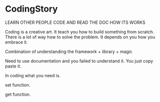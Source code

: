 # CodingStory

LEARN OTHER PEOPLE CODE AND READ THE DOC HOW ITS WORKS


Coding is a creative art. It teach you how to build something from scratch. There is a lot of way how to solve the problem. It depends 
on you how you embrace it.

Combination of understanding the framework + library + magic 


Need to use documentation and you failed to understand it. You just copy paste it. 

In coding what you need is.

set function.

get function.
